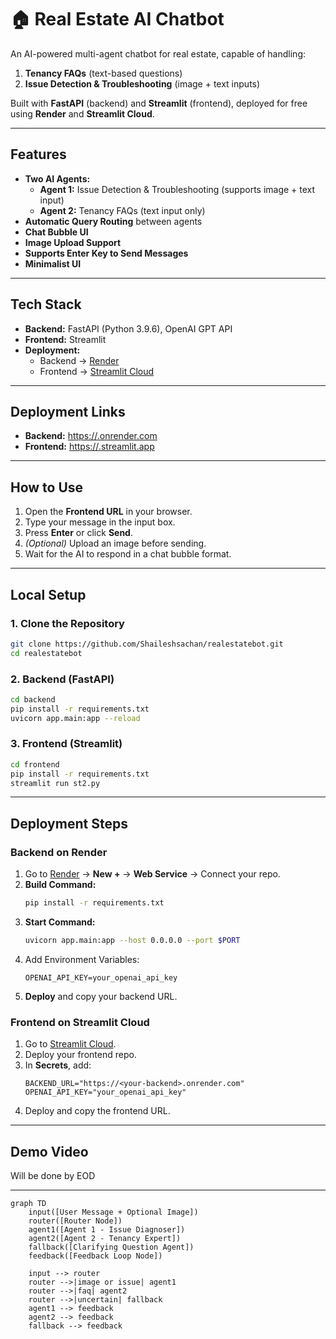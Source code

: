 # 🏠 Real Estate AI Chatbot

An AI-powered multi-agent chatbot for real estate, capable of handling:
1. **Tenancy FAQs** (text-based questions)
2. **Issue Detection & Troubleshooting** (image + text inputs)

Built with **FastAPI** (backend) and **Streamlit** (frontend), deployed for free using **Render** and **Streamlit Cloud**.

---

## Features
- **Two AI Agents:**
  - **Agent 1:** Issue Detection & Troubleshooting (supports image + text input)
  - **Agent 2:** Tenancy FAQs (text input only)
- **Automatic Query Routing** between agents
- **Chat Bubble UI**
- **Image Upload Support**
- **Supports Enter Key to Send Messages**
- **Minimalist UI**

---

## Tech Stack
- **Backend:** FastAPI (Python 3.9.6), OpenAI GPT API
- **Frontend:** Streamlit
- **Deployment:**  
  - Backend → [Render](https://render.com/)  
  - Frontend → [Streamlit Cloud](https://streamlit.io/cloud)

---

## Deployment Links
- **Backend:** [https://<your-backend>.onrender.com](https://<your-backend>.onrender.com)
- **Frontend:** [https://<your-app>.streamlit.app](https://fatakpay.streamlit.app)

---

## How to Use
1. Open the **Frontend URL** in your browser.
2. Type your message in the input box.
3. Press **Enter** or click **Send**.
4. *(Optional)* Upload an image before sending.
5. Wait for the AI to respond in a chat bubble format.

---

## Local Setup

### 1. Clone the Repository
```bash
git clone https://github.com/Shaileshsachan/realestatebot.git
cd realestatebot
```

### 2. Backend (FastAPI)
```bash
cd backend
pip install -r requirements.txt
uvicorn app.main:app --reload
```

### 3. Frontend (Streamlit)
```bash
cd frontend
pip install -r requirements.txt
streamlit run st2.py
```

---

## Deployment Steps

### Backend on Render
1. Go to [Render](https://render.com/) → **New +** → **Web Service** → Connect your repo.
2. **Build Command:**  
   ```bash
   pip install -r requirements.txt
   ```
3. **Start Command:**  
   ```bash
   uvicorn app.main:app --host 0.0.0.0 --port $PORT
   ```
4. Add Environment Variables:
   ```
   OPENAI_API_KEY=your_openai_api_key
   ```
5. **Deploy** and copy your backend URL.

### Frontend on Streamlit Cloud
1. Go to [Streamlit Cloud](https://streamlit.io/cloud).
2. Deploy your frontend repo.
3. In **Secrets**, add:
   ```
   BACKEND_URL="https://<your-backend>.onrender.com"
   OPENAI_API_KEY="your_openai_api_key"
   ```
4. Deploy and copy the frontend URL.

---

## Demo Video
Will be done by EOD

---

```mermaid
graph TD
    input([User Message + Optional Image])
    router([Router Node])
    agent1([Agent 1 - Issue Diagnoser])
    agent2([Agent 2 - Tenancy Expert])
    fallback([Clarifying Question Agent])
    feedback([Feedback Loop Node])

    input --> router
    router -->|image or issue| agent1
    router -->|faq| agent2
    router -->|uncertain| fallback
    agent1 --> feedback
    agent2 --> feedback
    fallback --> feedback
```